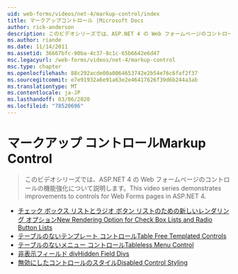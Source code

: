```yaml
---
uid: web-forms/videos/net-4/markup-control/index
title: マークアップコントロール |Microsoft Docs
author: rick-anderson
description: このビデオシリーズでは、ASP.NET 4 の Web フォームページのコントロールの機能強化について説明します。
ms.author: riande
ms.date: 11/14/2011
ms.assetid: 36667bfc-90ba-4c37-8c1c-65b6642e6d47
msc.legacyurl: /web-forms/videos/net-4/markup-control
msc.type: chapter
ms.openlocfilehash: 88c292acde00a0064653742e2b54e76c6faf2f37
ms.sourcegitcommit: e7e91932a6e91a63e2e46417626f39d6b244a3ab
ms.translationtype: MT
ms.contentlocale: ja-JP
ms.lasthandoff: 03/06/2020
ms.locfileid: "78520696"
---
```

# <a name="markup-control"></a><span data-ttu-id="54ea3-103">マークアップ コントロール</span><span class="sxs-lookup"><span data-stu-id="54ea3-103">Markup Control</span></span>

> <span data-ttu-id="54ea3-104">このビデオシリーズでは、ASP.NET 4 の Web フォームページのコントロールの機能強化について説明します。</span><span class="sxs-lookup"><span data-stu-id="54ea3-104">This video series demonstrates improvements to controls for Web Forms pages in ASP.NET 4.</span></span>

- [<span data-ttu-id="54ea3-105">チェック ボックス リストとラジオ ボタン リストのための新しいレンダリング オプション</span><span class="sxs-lookup"><span data-stu-id="54ea3-105">New Rendering Option for Check Box Lists and Radio Button Lists</span></span>](aspnet-4-quick-hit-new-rendering-option-for-check-box-lists-and-radio-button-lists.md)
- [<span data-ttu-id="54ea3-106">テーブルのないテンプレート コントロール</span><span class="sxs-lookup"><span data-stu-id="54ea3-106">Table Free Templated Controls</span></span>](aspnet-4-quick-hit-table-free-templated-controls.md)
- [<span data-ttu-id="54ea3-107">テーブルのないメニュー コントロール</span><span class="sxs-lookup"><span data-stu-id="54ea3-107">Tableless Menu Control</span></span>](aspnet-4-quick-hit-tableless-menu-control.md)
- [<span data-ttu-id="54ea3-108">非表示フィールド div</span><span class="sxs-lookup"><span data-stu-id="54ea3-108">Hidden Field Divs</span></span>](aspnet-4-quick-hit-hidden-field-divs.md)
- [<span data-ttu-id="54ea3-109">無効にしたコントロールのスタイル</span><span class="sxs-lookup"><span data-stu-id="54ea3-109">Disabled Control Styling</span></span>](aspnet-4-quick-hit-disabled-control-styling.md)

